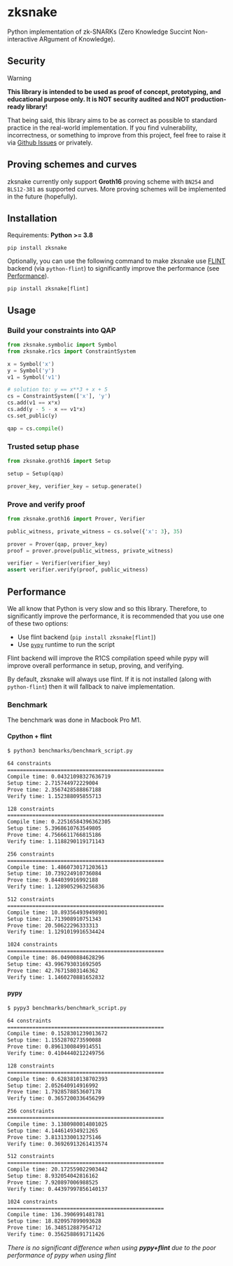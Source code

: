 # zksnake

Python implementation of zk-SNARKs (Zero Knowledge Succint Non-interactive ARgument of Knowledge).

## Security

<!-- prettier-ignore-start -->
> [!WARNING] 
**This library is intended to be used as proof of concept, prototyping, and educational purpose only. It is NOT security audited and NOT production-ready library!**
<!-- prettier-ignore-end -->

That being said, this library aims to be as correct as possible to standard practice in the real-world implementation. If you find vulnerability, incorrectness, or something to improve from this project, feel free to raise it via [Github Issues](https://github.com/Merricx/zksnake/issues) or privately.

## Proving schemes and curves

zksnake currently only support **Groth16** proving scheme with `BN254` and `BLS12-381` as supported curves. More proving schemes will be implemented in the future (hopefully).

## Installation

Requirements: **Python >= 3.8**

```
pip install zksnake
```

Optionally, you can use the following command to make zksnake use [FLINT](https://flintlib.org/) backend (via `python-flint`) to significantly improve the performance (see [Performance](#performance)).

```
pip install zksnake[flint]
```

## Usage

### Build your constraints into QAP

```python
from zksnake.symbolic import Symbol
from zksnake.r1cs import ConstraintSystem

x = Symbol('x')
y = Symbol('y')
v1 = Symbol('v1')

# solution to: y == x**3 + x + 5
cs = ConstraintSystem(['x'], 'y')
cs.add(v1 == x*x)
cs.add(y - 5 - x == v1*x)
cs.set_public(y)

qap = cs.compile()
```

### Trusted setup phase

```python
from zksnake.groth16 import Setup

setup = Setup(qap)

prover_key, verifier_key = setup.generate()
```

### Prove and verify proof

```python
from zksnake.groth16 import Prover, Verifier

public_witness, private_witness = cs.solve({'x': 3}, 35)

prover = Prover(qap, prover_key)
proof = prover.prove(public_witness, private_witness)

verifier = Verifier(verifier_key)
assert verifier.verify(proof, public_witness)
```

## Performance

We all know that Python is very slow and so this library. Therefore, to significantly improve the performance, it is recommended that you use one of these two options:

- Use flint backend (`pip install zksnake[flint]`)
- Use [`pypy`](https://www.pypy.org/) runtime to run the script

Flint backend will improve the R1CS compilation speed while pypy will improve overall performance in setup, proving, and verifying.

By default, zksnake will always use flint. If it is not installed (along with `python-flint`) then it will fallback to naive implementation.

### Benchmark

The benchmark was done in Macbook Pro M1.

#### Cpython + flint

```bash
$ python3 benchmarks/benchmark_script.py

64 constraints
==================================================
Compile time: 0.04321098327636719
Setup time: 2.715744972229004
Prove time: 2.3567428588867188
Verify time: 1.152388095855713

128 constraints
==================================================
Compile time: 0.22516584396362305
Setup time: 5.3968610763549805
Prove time: 4.7566611766815186
Verify time: 1.1188290119171143

256 constraints
==================================================
Compile time: 1.4860730171203613
Setup time: 10.739224910736084
Prove time: 9.844039916992188
Verify time: 1.1289052963256836

512 constraints
==================================================
Compile time: 10.893564939498901
Setup time: 21.713908910751343
Prove time: 20.50622296333313
Verify time: 1.1291019916534424

1024 constraints
==================================================
Compile time: 86.04900884628296
Setup time: 43.996793031692505
Prove time: 42.76715803146362
Verify time: 1.1460270881652832
```

#### pypy

```bash
$ pypy3 benchmarks/benchmark_script.py

64 constraints
==================================================
Compile time: 0.1528301239013672
Setup time: 1.1552870273590088
Prove time: 0.8961300849914551
Verify time: 0.4104440212249756

128 constraints
==================================================
Compile time: 0.6283810138702393
Setup time: 2.052640914916992
Prove time: 1.7928578853607178
Verify time: 0.3657200336456299

256 constraints
==================================================
Compile time: 3.1380980014801025
Setup time: 4.144614934921265
Prove time: 3.8131330013275146
Verify time: 0.36926913261413574

512 constraints
==================================================
Compile time: 20.172559022903442
Setup time: 8.932054042816162
Prove time: 7.920897006988525
Verify time: 0.44397997856140137

1024 constraints
==================================================
Compile time: 136.3906991481781
Setup time: 18.820957899093628
Prove time: 16.348512887954712
Verify time: 0.3562588691711426
```

_There is no significant difference when using **pypy+flint** due to the poor performance of pypy when using flint_
